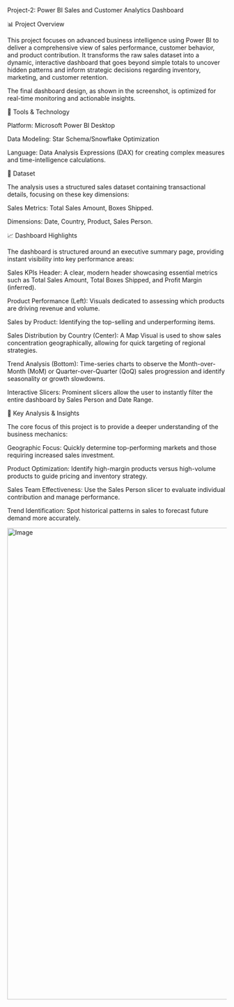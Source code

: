 Project-2: Power BI Sales and Customer Analytics Dashboard

📊 Project Overview

This project focuses on advanced business intelligence using Power BI to deliver a comprehensive view of sales performance, customer behavior, and product contribution. It transforms the raw sales dataset into a dynamic, interactive dashboard that goes beyond simple totals to uncover hidden patterns and inform strategic decisions regarding inventory, marketing, and customer retention.

The final dashboard design, as shown in the screenshot, is optimized for real-time monitoring and actionable insights.

🧰 Tools & Technology

Platform: Microsoft Power BI Desktop

Data Modeling: Star Schema/Snowflake Optimization

Language: Data Analysis Expressions (DAX) for creating complex measures and time-intelligence calculations.

🧾 Dataset

The analysis uses a structured sales dataset containing transactional details, focusing on these key dimensions:

Sales Metrics: Total Sales Amount, Boxes Shipped.

Dimensions: Date, Country, Product, Sales Person.

📈 Dashboard Highlights

The dashboard is structured around an executive summary page, providing instant visibility into key performance areas:

Sales KPIs Header: A clear, modern header showcasing essential metrics such as Total Sales Amount, Total Boxes Shipped, and Profit Margin (inferred).

Product Performance (Left): Visuals dedicated to assessing which products are driving revenue and volume.

Sales by Product: Identifying the top-selling and underperforming items.

Sales Distribution by Country (Center): A Map Visual is used to show sales concentration geographically, allowing for quick targeting of regional strategies.

Trend Analysis (Bottom): Time-series charts to observe the Month-over-Month (MoM) or Quarter-over-Quarter (QoQ) sales progression and identify seasonality or growth slowdowns.

Interactive Slicers: Prominent slicers allow the user to instantly filter the entire dashboard by Sales Person and Date Range.

📌 Key Analysis & Insights

The core focus of this project is to provide a deeper understanding of the business mechanics:

Geographic Focus: Quickly determine top-performing markets and those requiring increased sales investment.

Product Optimization: Identify high-margin products versus high-volume products to guide pricing and inventory strategy.

Sales Team Effectiveness: Use the Sales Person slicer to evaluate individual contribution and manage performance.

Trend Identification: Spot historical patterns in sales to forecast future demand more accurately.


<img width="1920" height="1080" alt="Image" src="https://github.com/user-attachments/assets/d480cc17-e8a7-47a0-8b2f-839278a70501" />
